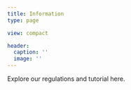 ```yaml
---
title: Information
type: page

view: compact

header:
  caption: ''
  image: ''
---
```


Explore our regulations and tutorial here.